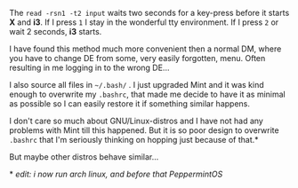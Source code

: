 
The `read -rsn1 -t2 input` waits two seconds for a key-press before it starts **X** and **i3**. If I press `1` I stay in the wonderful tty environment. If I press `2` or wait 2 seconds, **i3** starts. 

I have found this method much more convenient then a normal DM, where you have to change DE from some, very easily forgotten, menu. Often resulting in me logging in to the wrong DE...

I also source all files in `~/.bash/` . I just upgraded Mint and it was kind enough to overwrite my `.bashrc`, that made me decide to have it as minimal as possible so I can easily restore it if something similar happens.

I don't care so much about GNU/Linux-distros and I have not had any problems with Mint till this happened. But it is so poor design to overwrite `.bashrc` that I'm seriously thinking on hopping just because of that.* 

But maybe other distros behave similar...

\* *edit: i now run arch linux, and before that PeppermintOS*
